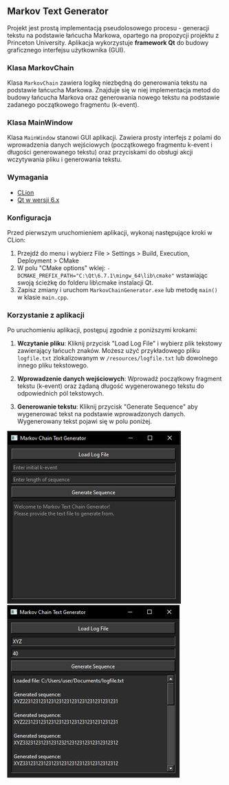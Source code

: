 ## Markov Text Generator

Projekt jest prostą implementacją pseudolosowego procesu - generacji tekstu na podstawie łańcucha Markowa, opartego na propozycji projektu z Princeton University.
Aplikacja wykorzystuje **framework Qt** do budowy graficznego interfejsu użytkownika (GUI).

### Klasa MarkovChain

Klasa `MarkovChain` zawiera logikę niezbędną do generowania tekstu na podstawie łańcucha Markowa.
Znajduje się w niej implementacja metod do budowy łańcucha Markova oraz generowania nowego tekstu na podstawie zadanego początkowego fragmentu (k-event).

### Klasa MainWindow

Klasa `MainWindow` stanowi GUI aplikacji. Zawiera prosty interfejs z polami do wprowadzenia danych wejściowych (początkowego fragmentu k-event i długości generowanego tekstu) oraz przyciskami do obsługi akcji wczytywania pliku i generowania tekstu.

### Wymagania

- [CLion](https://www.jetbrains.com/idea/download/download-thanks.html?platform=windows&code=IIC)
- [Qt w wersji 6.x](https://www.qt.io/download-qt-installer-oss)

### Konfiguracja

Przed pierwszym uruchomieniem aplikacji, wykonaj następujące kroki w CLion:

1. Przejdź do menu i wybierz File > Settings > Build, Execution, Deployment > CMake
3. W polu "CMake options" wklej: `-DCMAKE_PREFIX_PATH="C:\Qt\6.7.1\mingw_64\lib\cmake"` wstawiając swoją ścieżkę do folderu lib\cmake instalacji Qt.
4. Zapisz zmiany i uruchom `MarkovChainGenerator.exe` lub metodę `main()` w klasie `main.cpp`.

### Korzystanie z aplikacji

Po uruchomieniu aplikacji, postępuj zgodnie z poniższymi krokami:

1. **Wczytanie pliku**: Kliknij przycisk "Load Log File" i wybierz plik tekstowy zawierający łańcuch znaków. Możesz użyć przykładowego pliku `logfile.txt` zlokalizowanym w `/resources/logfile.txt` lub dowolnego innego pliku tekstowego.


2. **Wprowadzenie danych wejściowych**: Wprowadź początkowy fragment tekstu (k-event) oraz żądaną długość wygenerowanego tekstu do odpowiednich pól tekstowych.


3. **Generowanie tekstu**: Kliknij przycisk "Generate Sequence" aby wygenerować tekst na podstawie wprowadzonych danych. Wygenerowany tekst pojawi się w polu poniżej.

![Zrzut Ekranu](resources/screen-start.PNG)
![Zrzut Ekranu](resources/screen-app.PNG)
